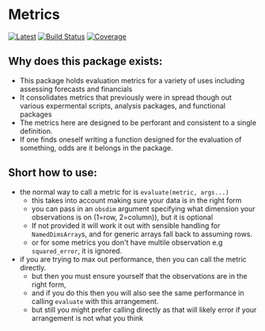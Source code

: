 # Metrics

[![Latest](https://img.shields.io/badge/docs-latest-blue.svg)](https://invenia.pages.invenia.ca/Metrics.jl/)
[![Build Status](https://gitlab.invenia.ca/invenia/Metrics.jl/badges/master/build.svg)](https://gitlab.invenia.ca/invenia/Metrics.jl/commits/master)
[![Coverage](https://gitlab.invenia.ca/invenia/Metrics.jl/badges/master/coverage.svg)](https://gitlab.invenia.ca/invenia/Metrics.jl/commits/master)

## Why does this package exists:
 - This package holds evaluation metrics for a variety of uses including assessing forecasts and financials
 - It consolidates metrics that previously were in spread though out various expermental scripts, analysis packages, and functional packages
 - The metrics here are designed to be perforant and consistent to a single definition.
 - If one finds oneself writing a function designed for the evaluation of something, odds are it belongs in the package.

## Short how to use:
 - the normal way to call a metric for is `evaluate(metric, args...)`
     - this takes into account making sure your data is in the right form
     - you can pass in an `obsdim` argument specifying what dimension your observations is on (1=row, 2=column)), but it is optional
     - If not provided it will work it out with sensible handling for `NamedDimsArray`s, and for generic arrays fall back to assuming rows.
     - or for some metrics you don't have multile observation e.g `squared_error`, it is ignored.
 - if you are trying to max out performance, then you can call the metric directly.
    - but then you must ensure yourself that the observations are in the right form,
    - and if you do this then you will also see the same performance in calling `evaluate` with this arrangement.
    - but still you might prefer calling directly as that will likely error if your arrangement is not what you think
